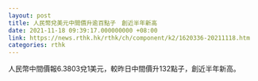```yaml
---
layout: post
title: 人民幣兌美元中間價升逾百點子　創近半年新高
date: 2021-11-18 09:39:17.000000000 +08:00
link: https://news.rthk.hk/rthk/ch/component/k2/1620336-20211118.htm
categories: rthk
---
```


人民幣中間價報6.3803兌1美元，較昨日中間價升132點子，創近半年新高。

